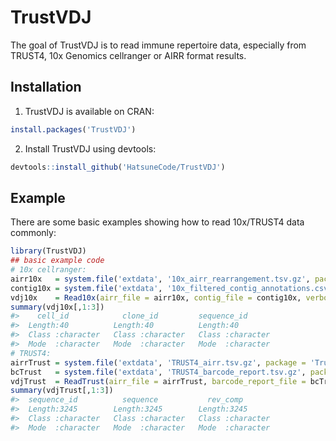 
<!-- README.md is generated from README.Rmd. Please edit that file -->

# TrustVDJ

The goal of TrustVDJ is to read immune repertoire data, especially from
TRUST4, 10x Genomics cellranger or AIRR format results.

## Installation

1.  TrustVDJ is available on CRAN:

``` r
install.packages('TrustVDJ')
```

2.  Install TrustVDJ using devtools:

``` r
devtools::install_github('HatsuneCode/TrustVDJ')
```

## Example

There are some basic examples showing how to read 10x/TRUST4 data
commonly:

``` r
library(TrustVDJ)
## basic example code
# 10x cellranger:
airr10x   = system.file('extdata', '10x_airr_rearrangement.tsv.gz', package = 'TrustVDJ')
contig10x = system.file('extdata', '10x_filtered_contig_annotations.csv.gz', package = 'TrustVDJ')
vdj10x    = Read10x(airr_file = airr10x, contig_file = contig10x, verbose = FALSE)
summary(vdj10x[,1:3])
#>    cell_id            clone_id         sequence_id       
#>  Length:40          Length:40          Length:40         
#>  Class :character   Class :character   Class :character  
#>  Mode  :character   Mode  :character   Mode  :character
# TRUST4:
airrTrust = system.file('extdata', 'TRUST4_airr.tsv.gz', package = 'TrustVDJ')
bcTrust   = system.file('extdata', 'TRUST4_barcode_report.tsv.gz', package = 'TrustVDJ')
vdjTrust  = ReadTrust(airr_file = airrTrust, barcode_report_file = bcTrust, verbose = FALSE)
summary(vdjTrust[,1:3])
#>  sequence_id          sequence           rev_comp        
#>  Length:3245        Length:3245        Length:3245       
#>  Class :character   Class :character   Class :character  
#>  Mode  :character   Mode  :character   Mode  :character
```
